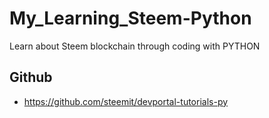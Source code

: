 # My_Learning_Steem-Python
Learn about Steem blockchain through coding with PYTHON

## Github
* https://github.com/steemit/devportal-tutorials-py
